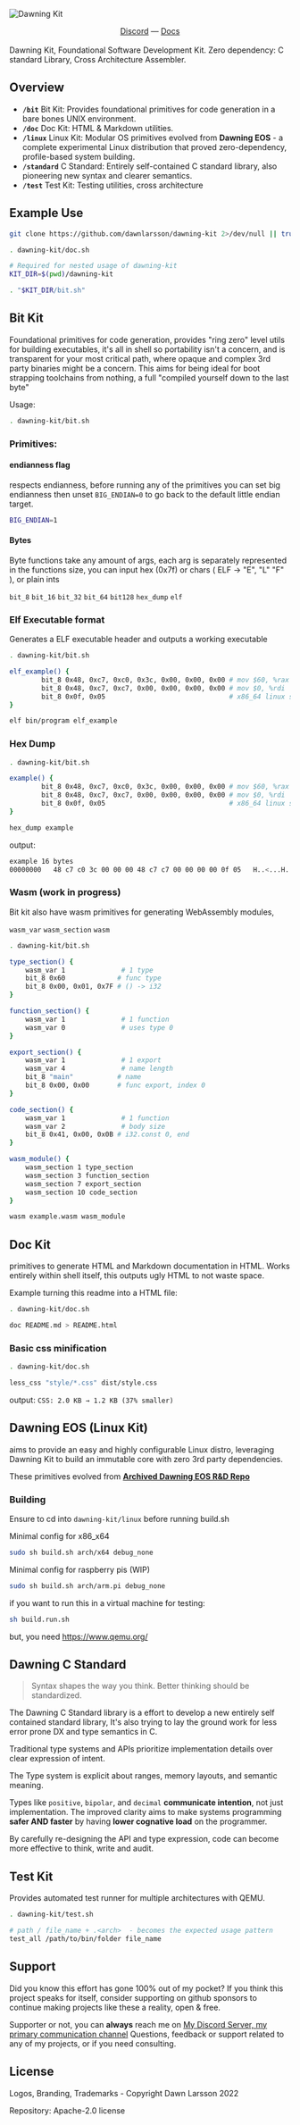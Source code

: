 ![Dawning Kit](https://github.com/user-attachments/assets/ad148eba-423f-4bc5-9d32-1e9005c8ebb7)
<div align="center">
  <a href="https://discord.gg/cxRvzUyzG8">Discord</a>
  —
  <a href="https://kit.dawning.dev">Docs</a>
</div>
<br>
Dawning Kit, Foundational Software Development Kit. Zero dependency: C standard Library, Cross Architecture Assembler.

## Overview
- **`/bit`** Bit Kit: Provides foundational primitives for code generation in a bare bones UNIX environment.
- **`/doc`** Doc Kit: HTML & Markdown utilities.
- **`/linux`** Linux Kit: Modular OS primitives evolved from **Dawning EOS** - a complete experimental Linux distribution that proved zero-dependency, profile-based system building.
- **`/standard`** C Standard: Entirely self-contained C standard library, also pioneering new syntax and clearer semantics.
- **`/test`** Test Kit: Testing utilities, cross architecture

## Example Use


```sh
git clone https://github.com/dawnlarsson/dawning-kit 2>/dev/null || true

. dawning-kit/doc.sh
```

```sh
# Required for nested usage of dawning-kit
KIT_DIR=$(pwd)/dawning-kit

. "$KIT_DIR/bit.sh"
```

## Bit Kit

Foundational primitives for code generation, provides "ring zero" level utils for building executables,
it's all in shell so portability isn't a concern, and is transparent for your most critical path, where opaque and complex 3rd party binaries might be a concern.
This aims for being ideal for boot strapping toolchains from nothing, a full "compiled yourself down to the last byte"

Usage: 
```sh
. dawning-kit/bit.sh
```

### Primitives:

#### endianness flag
respects endianness, before running any of the primitives you can set big endianness
then unset `BIG_ENDIAN=0` to go back to the default little endian target.
```sh
BIG_ENDIAN=1
```

#### Bytes
Byte functions take any amount of args, each arg is separately represented in the functions size,
you can input hex (0x7f) or chars ( ELF -> "E", "L" "F" ), or plain ints

`bit_8` `bit_16` `bit_32` `bit_64` `bit128` `hex_dump` `elf`

### Elf Executable format
Generates a ELF executable header and outputs a working executable

```sh
. dawning-kit/bit.sh

elf_example() {
        bit_8 0x48, 0xc7, 0xc0, 0x3c, 0x00, 0x00, 0x00 # mov $60, %rax
        bit_8 0x48, 0xc7, 0xc7, 0x00, 0x00, 0x00, 0x00 # mov $0, %rdi
        bit_8 0x0f, 0x05                               # x86_64 linux syscall
}

elf bin/program elf_example
```

### Hex Dump
```sh
. dawning-kit/bit.sh

example() {
        bit_8 0x48, 0xc7, 0xc0, 0x3c, 0x00, 0x00, 0x00 # mov $60, %rax
        bit_8 0x48, 0xc7, 0xc7, 0x00, 0x00, 0x00, 0x00 # mov $0, %rdi
        bit_8 0x0f, 0x05                               # x86_64 linux syscall
}

hex_dump example
```

output:
```sh
example 16 bytes
00000000   48 c7 c0 3c 00 00 00 48 c7 c7 00 00 00 00 0f 05   H..<...H........
```

### Wasm (work in progress)
Bit kit also have wasm primitives for generating WebAssembly modules,

`wasm_var` `wasm_section` `wasm`

```sh
. dawning-kit/bit.sh

type_section() {
    wasm_var 1              # 1 type
    bit_8 0x60             # func type  
    bit_8 0x00, 0x01, 0x7F # () -> i32
}

function_section() {
    wasm_var 1              # 1 function
    wasm_var 0              # uses type 0
}

export_section() {
    wasm_var 1              # 1 export
    wasm_var 4              # name length
    bit_8 "main"           # name
    bit_8 0x00, 0x00       # func export, index 0
}

code_section() {
    wasm_var 1              # 1 function
    wasm_var 2              # body size
    bit_8 0x41, 0x00, 0x0B # i32.const 0, end
}

wasm_module() {
    wasm_section 1 type_section
    wasm_section 3 function_section
    wasm_section 7 export_section
    wasm_section 10 code_section
}

wasm example.wasm wasm_module
```

## Doc Kit
primitives to generate HTML and Markdown documentation in HTML.
Works entirely within shell itself, this outputs ugly HTML to not waste space.

Example turning this readme into a HTML file:
```sh
. dawning-kit/doc.sh

doc README.md > README.html
```

### Basic css minification
```sh
. dawning-kit/doc.sh

less_css "style/*.css" dist/style.css
```

output: `CSS: 2.0 KB → 1.2 KB (37% smaller)`

## Dawning EOS (Linux Kit)
aims to provide an easy and highly configurable Linux distro, 
leveraging Dawning Kit to build an immutable core with zero 3rd party dependencies. 

These primitives evolved from [**Archived Dawning EOS R&D Repo**](https://github.com/dawnlarsson/dawning-linux)

### Building
Ensure to cd into `dawning-kit/linux` before running build.sh

Minimal config for x86_x64
```sh
sudo sh build.sh arch/x64 debug_none
```

Minimal config for raspberry pis (WIP)
```sh
sudo sh build.sh arch/arm.pi debug_none
```

if you want to run this in a virtual machine for testing:
```sh
sh build.run.sh
```
but, you need https://www.qemu.org/

## Dawning C Standard
> Syntax shapes the way you think. Better thinking should be standardized.

The Dawning C Standard library is a effort to develop a new entirely self contained standard library,
It's also trying to lay the ground work for less error prone DX and type semantics in C.

Traditional type systems and APIs prioritize implementation details over clear expression of intent.

The Type system is explicit about ranges, memory layouts, and semantic meaning. 

Types like `positive`, `bipolar`, and `decimal` **communicate intention**, not just implementation.
The improved clarity aims to make systems programming **safer AND faster** by having **lower cognative load** on the programmer. 


By carefully re-designing the API and type expression, code can become more effective to think, write and audit.

## Test Kit
Provides automated test runner for multiple architectures with QEMU.

```sh
. dawning-kit/test.sh

# path / file_name + .<arch>  - becomes the expected usage pattern
test_all /path/to/bin/folder file_name
```


## Support
Did you know this effort has gone 100% out of my pocket?
If you think this project speaks for itself, consider supporting on github sponsors to continue making
projects like these a reality, open & free.

Supporter or not, you can **always** reach me on <a href="https://discord.gg/cxRvzUyzG8">My Discord Server, my primary communication channel</a>
Questions, feedback or support related to any of my projects, or if you need consulting.

## License
Logos, Branding, Trademarks - Copyright Dawn Larsson 2022

Repository:
Apache-2.0 license 
